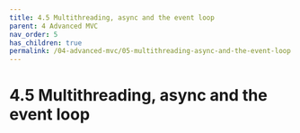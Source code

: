 ```yaml
---
title: 4.5 Multithreading, async and the event loop
parent: 4 Advanced MVC
nav_order: 5
has_children: true
permalink: /04-advanced-mvc/05-multithreading-async-and-the-event-loop
---
```

# 4.5 Multithreading, async and the event loop
